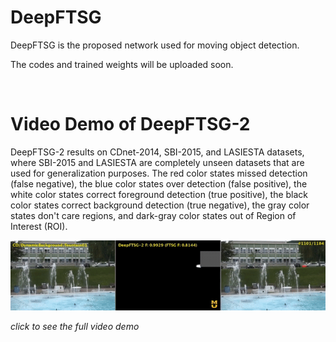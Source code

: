 # DeepFTSG
DeepFTSG is the proposed network used for moving object detection. 

The codes and trained weights will be uploaded soon. 

</br>

# Video Demo of DeepFTSG-2

DeepFTSG-2 results on CDnet-2014, SBI-2015, and LASIESTA datasets, where SBI-2015 and LASIESTA are completely unseen datasets that are used for generalization purposes. The red color states missed detection (false negative), the blue color states over detection (false positive), the white color states correct foreground detection (true positive), the black color states correct background detection (true negative), the gray color states don't care regions, and dark-gray color states out of Region of Interest (ROI). 

[![Demo DeepFTSG-2](/figures/DeepFTSG-2.gif)](https://youtu.be/kdDxea5xalU)

<i>click to see the full video demo</i>